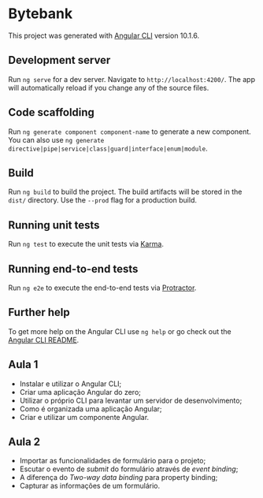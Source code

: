 # Bytebank

This project was generated with [Angular CLI](https://github.com/angular/angular-cli) version 10.1.6.

## Development server

Run `ng serve` for a dev server. Navigate to `http://localhost:4200/`. The app will automatically reload if you change any of the source files.

## Code scaffolding

Run `ng generate component component-name` to generate a new component. You can also use `ng generate directive|pipe|service|class|guard|interface|enum|module`.

## Build

Run `ng build` to build the project. The build artifacts will be stored in the `dist/` directory. Use the `--prod` flag for a production build.

## Running unit tests

Run `ng test` to execute the unit tests via [Karma](https://karma-runner.github.io).

## Running end-to-end tests

Run `ng e2e` to execute the end-to-end tests via [Protractor](http://www.protractortest.org/).

## Further help

To get more help on the Angular CLI use `ng help` or go check out the [Angular CLI README](https://github.com/angular/angular-cli/blob/master/README.md).


## Aula 1
- Instalar e utilizar o Angular CLI;
- Criar uma aplicação Angular do zero;
- Utilizar o próprio CLI para levantar um servidor de desenvolvimento;
- Como é organizada uma aplicação Angular;
- Criar e utilizar um componente Angular.

## Aula 2
- Importar as funcionalidades de formulário para o projeto;
- Escutar o evento de *submit* do formulário através de *event binding*;
- A diferença do *Two-way data binding* para property binding;
- Capturar as informações de um formulário.
